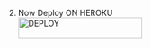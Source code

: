 2. Now Deploy ON HEROKU 
    <br>
<a href='https://dashboard.heroku.com/new?template=https://github.com/OdhisGaga/GA-GA/tree/main' target="_blank"><img alt='DEPLOY' src="https://img.shields.io/badge/DEPLOY NOW-h?color=green&style=for-the-badge&logo=XGAGA" width="220" height="38.45"/></a>
